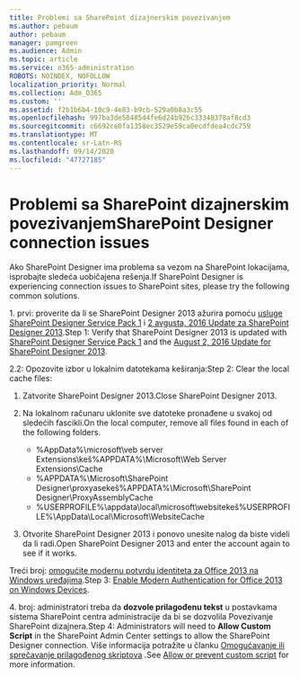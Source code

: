 ```yaml
---
title: Problemi sa SharePoint dizajnerskim povezivanjem
ms.author: pebaum
author: pebaum
manager: pamgreen
ms.audience: Admin
ms.topic: article
ms.service: o365-administration
ROBOTS: NOINDEX, NOFOLLOW
localization_priority: Normal
ms.collection: Adm_O365
ms.custom: ''
ms.assetid: f2b1b6b4-10c9-4e83-b9cb-529a0b8a3c55
ms.openlocfilehash: 997ba3de58485d4fe6d24b926c33348378af8cd3
ms.sourcegitcommit: c6692ce0fa1358ec3529e59ca0ecdfdea4cdc759
ms.translationtype: MT
ms.contentlocale: sr-Latn-RS
ms.lasthandoff: 09/14/2020
ms.locfileid: "47727185"
---
```

# <a name="sharepoint-designer-connection-issues"></a><span data-ttu-id="5f5cd-102">Problemi sa SharePoint dizajnerskim povezivanjem</span><span class="sxs-lookup"><span data-stu-id="5f5cd-102">SharePoint Designer connection issues</span></span> 

<span data-ttu-id="5f5cd-103">Ako SharePoint Designer ima problema sa vezom na SharePoint lokacijama, isprobajte sledeća uobičajena rešenja.</span><span class="sxs-lookup"><span data-stu-id="5f5cd-103">If SharePoint Designer is experiencing connection issues to SharePoint sites, please try the following common solutions.</span></span>

<span data-ttu-id="5f5cd-104">1. prvi: proverite da li se SharePoint Designer 2013 ažurira pomoću [usluge SharePoint Designer Service Pack 1](https://support.microsoft.com/help/2817441/description-of-microsoft-sharepoint-designer-2013-service-pack-1-sp1) i [2 avgusta, 2016 Update za SharePoint Designer 2013](https://support.microsoft.com/help/3114721/august-2-2016-update-for-sharepoint-designer-2013-kb3114721).</span><span class="sxs-lookup"><span data-stu-id="5f5cd-104">Step 1: Verify that SharePoint Designer 2013 is updated with [SharePoint Designer Service Pack 1](https://support.microsoft.com/help/2817441/description-of-microsoft-sharepoint-designer-2013-service-pack-1-sp1) and the [August 2, 2016 Update for SharePoint Designer 2013](https://support.microsoft.com/help/3114721/august-2-2016-update-for-sharepoint-designer-2013-kb3114721).</span></span>



<span data-ttu-id="5f5cd-105">2.2: Opozovite izbor u lokalnim datotekama keširanja:</span><span class="sxs-lookup"><span data-stu-id="5f5cd-105">Step 2: Clear the local cache files:</span></span>

1. <span data-ttu-id="5f5cd-106">Zatvorite SharePoint Designer 2013.</span><span class="sxs-lookup"><span data-stu-id="5f5cd-106">Close SharePoint Designer 2013.</span></span>

2. <span data-ttu-id="5f5cd-107">Na lokalnom računaru uklonite sve datoteke pronađene u svakoj od sledećih fascikli.</span><span class="sxs-lookup"><span data-stu-id="5f5cd-107">On the local computer, remove all files found in each of the following folders.</span></span>

    - <span data-ttu-id="5f5cd-108">%AppData%\microsoft\veb server Extensions\keš</span><span class="sxs-lookup"><span data-stu-id="5f5cd-108">%APPDATA%\Microsoft\Web Server Extensions\Cache</span></span>
    - <span data-ttu-id="5f5cd-109">%APPDATA%\Microsoft\SharePoint Designer\proxyasekeš</span><span class="sxs-lookup"><span data-stu-id="5f5cd-109">%APPDATA%\Microsoft\SharePoint Designer\ProxyAssemblyCache</span></span>
    - <span data-ttu-id="5f5cd-110">%USERPROFILE%\appdata\local\microsoft\websitekeš</span><span class="sxs-lookup"><span data-stu-id="5f5cd-110">%USERPROFILE%\AppData\Local\Microsoft\WebsiteCache</span></span>

3. <span data-ttu-id="5f5cd-111">Otvorite SharePoint Designer 2013 i ponovo unesite nalog da biste videli da li radi.</span><span class="sxs-lookup"><span data-stu-id="5f5cd-111">Open SharePoint Designer 2013 and enter the account again to see if it works.</span></span>

<span data-ttu-id="5f5cd-112">Treći broj: [omogućite modernu potvrdu identiteta za Office 2013 na Windows uređajima](https://docs.microsoft.com/microsoft-365/admin/security-and-compliance/enable-modern-authentication).</span><span class="sxs-lookup"><span data-stu-id="5f5cd-112">Step 3: [Enable Modern Authentication for Office 2013 on Windows Devices](https://docs.microsoft.com/microsoft-365/admin/security-and-compliance/enable-modern-authentication).</span></span>

<span data-ttu-id="5f5cd-113">4. broj: administratori treba da **dozvole prilagođenu tekst** u postavkama sistema SharePoint centra administracije da bi se dozvolila Povezivanje SharePoint dizajnera.</span><span class="sxs-lookup"><span data-stu-id="5f5cd-113">Step 4: Administrators will need to **Allow Custom Script** in the SharePoint Admin Center settings to allow the SharePoint Designer connection.</span></span> <span data-ttu-id="5f5cd-114">Više informacija potražite u članku [Omogućavanje ili sprečavanje prilagođenog skriptova](https://docs.microsoft.com/sharepoint/allow-or-prevent-custom-script) .</span><span class="sxs-lookup"><span data-stu-id="5f5cd-114">See [Allow or prevent custom script](https://docs.microsoft.com/sharepoint/allow-or-prevent-custom-script) for more information.</span></span>


